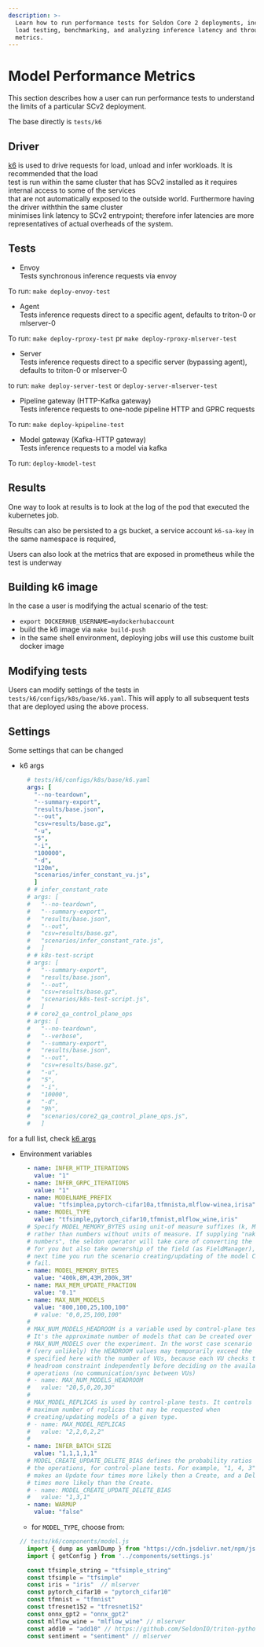 ```yaml
---
description: >-
  Learn how to run performance tests for Seldon Core 2 deployments, including
  load testing, benchmarking, and analyzing inference latency and throughput
  metrics.
---
```


# Model Performance Metrics

This section describes how a user can run performance tests to understand the limits of a particular SCv2 deployment.

The base directly is `tests/k6`

## Driver

[k6](https://k6.io/) is used to drive requests for load, unload and infer workloads. It is recommended that the load\
test is run within the same cluster that has SCv2 installed as it requires internal access to some of the services\
that are not automatically exposed to the outside world. Furthermore having the driver withthin the same cluster\
minimises link latency to SCv2 entrypoint; therefore infer latencies are more representatives of actual overheads of the system.

## Tests

* Envoy\
  Tests synchronous inference requests via envoy

To run: `make deploy-envoy-test`

* Agent\
  Tests inference requests direct to a specific agent, defaults to triton-0 or mlserver-0

To run: `make deploy-rproxy-test` pr `make deploy-rproxy-mlserver-test`

* Server\
  Tests inference requests direct to a specific server (bypassing agent), defaults to triton-0 or mlserver-0

to run: `make deploy-server-test` or `deploy-server-mlserver-test`

* Pipeline gateway (HTTP-Kafka gateway)\
  Tests inference requests to one-node pipeline HTTP and GPRC requests

To run: `make deploy-kpipeline-test`

* Model gateway (Kafka-HTTP gateway)\
  Tests inference requests to a model via kafka

To run: `deploy-kmodel-test`

## Results

One way to look at results is to look at the log of the pod that executed the kubernetes job.

Results can also be persisted to a gs bucket, a service account `k6-sa-key` in the same namespace is required,

Users can also look at the metrics that are exposed in prometheus while the test is underway

## Building k6 image

In the case a user is modifying the actual scenario of the test:

* `export DOCKERHUB_USERNAME=mydockerhubaccount`
* build the k6 image via `make build-push`
* in the same shell environment, deploying jobs will use this custome built docker image

## Modifying tests

Users can modify settings of the tests in `tests/k6/configs/k8s/base/k6.yaml`. This will apply to all subsequent tests that are deployed using the above process.

## Settings

Some settings that can be changed

*   k6 args

    ```yaml
      # tests/k6/configs/k8s/base/k6.yaml
      args: [
        "--no-teardown",
        "--summary-export",
        "results/base.json",
        "--out",
        "csv=results/base.gz",
        "-u",
        "5",
        "-i",
        "100000",
        "-d",
        "120m",
        "scenarios/infer_constant_vu.js",
        ]
      # # infer_constant_rate
      # args: [
      #   "--no-teardown",
      #   "--summary-export",
      #   "results/base.json",
      #   "--out",
      #   "csv=results/base.gz",
      #   "scenarios/infer_constant_rate.js",
      #   ]
      # # k8s-test-script
      # args: [
      #   "--summary-export",
      #   "results/base.json",
      #   "--out",
      #   "csv=results/base.gz",
      #   "scenarios/k8s-test-script.js",
      #   ]
      # # core2_qa_control_plane_ops
      # args: [
      #   "--no-teardown",
      #   "--verbose",
      #   "--summary-export",
      #   "results/base.json",
      #   "--out",
      #   "csv=results/base.gz",
      #   "-u",
      #   "5",
      #   "-i",
      #   "10000",
      #   "-d",
      #   "9h",
      #   "scenarios/core2_qa_control_plane_ops.js",
      #   ]
    ```

for a full list, check [k6 args](https://k6.io/docs/using-k6/options/)

*   Environment variables

    ```yaml
      - name: INFER_HTTP_ITERATIONS
        value: "1"
      - name: INFER_GRPC_ITERATIONS
        value: "1"
      - name: MODELNAME_PREFIX
        value: "tfsimplea,pytorch-cifar10a,tfmnista,mlflow-winea,irisa"
      - name: MODEL_TYPE
        value: "tfsimple,pytorch_cifar10,tfmnist,mlflow_wine,iris"
      # Specify MODEL_MEMORY_BYTES using unit-of measure suffixes (k, M, G, T)
      # rather than numbers without units of measure. If supplying "naked
      # numbers", the seldon operator will take care of converting the number
      # for you but also take ownership of the field (as FieldManager), so the
      # next time you run the scenario creating/updating of the model CR will
      # fail.
      - name: MODEL_MEMORY_BYTES
        value: "400k,8M,43M,200k,3M"
      - name: MAX_MEM_UPDATE_FRACTION
        value: "0.1"
      - name: MAX_NUM_MODELS
        value: "800,100,25,100,100"
        # value: "0,0,25,100,100"
      #
      # MAX_NUM_MODELS_HEADROOM is a variable used by control-plane tests.
      # It's the approximate number of models that can be created over
      # MAX_NUM_MODELS over the experiment. In the worst case scenario
      # (very unlikely) the HEADROOM values may temporarily exceed the ones
      # specified here with the number of VUs, because each VU checks the
      # headroom constraint independently before deciding on the available
      # operations (no communication/sync between VUs)
      # - name: MAX_NUM_MODELS_HEADROOM
      #   value: "20,5,0,20,30"
      #
      # MAX_MODEL_REPLICAS is used by control-plane tests. It controls the
      # maximum number of replicas that may be requested when
      # creating/updating models of a given type.
      # - name: MAX_MODEL_REPLICAS
      #   value: "2,2,0,2,2"
      #
      - name: INFER_BATCH_SIZE
        value: "1,1,1,1,1"
      # MODEL_CREATE_UPDATE_DELETE_BIAS defines the probability ratios between
      # the operations, for control-plane tests. For example, "1, 4, 3"
      # makes an Update four times more likely then a Create, and a Delete 3
      # times more likely than the Create.
      # - name: MODEL_CREATE_UPDATE_DELETE_BIAS
      #   value: "1,3,1"
      - name: WARMUP
        value: "false"
    ```

    * for `MODEL_TYPE`, choose from:

    ```js
    // tests/k6/components/model.js
      import { dump as yamlDump } from "https://cdn.jsdelivr.net/npm/js-yaml@4.1.0/dist/js-yaml.mjs";
      import { getConfig } from '../components/settings.js'

      const tfsimple_string = "tfsimple_string"
      const tfsimple = "tfsimple"
      const iris = "iris"  // mlserver
      const pytorch_cifar10 = "pytorch_cifar10"
      const tfmnist = "tfmnist"
      const tfresnet152 = "tfresnet152"
      const onnx_gpt2 = "onnx_gpt2"
      const mlflow_wine = "mlflow_wine" // mlserver
      const add10 = "add10" // https://github.com/SeldonIO/triton-python-examples/tree/master/add10
      const sentiment = "sentiment" // mlserver
    ```
